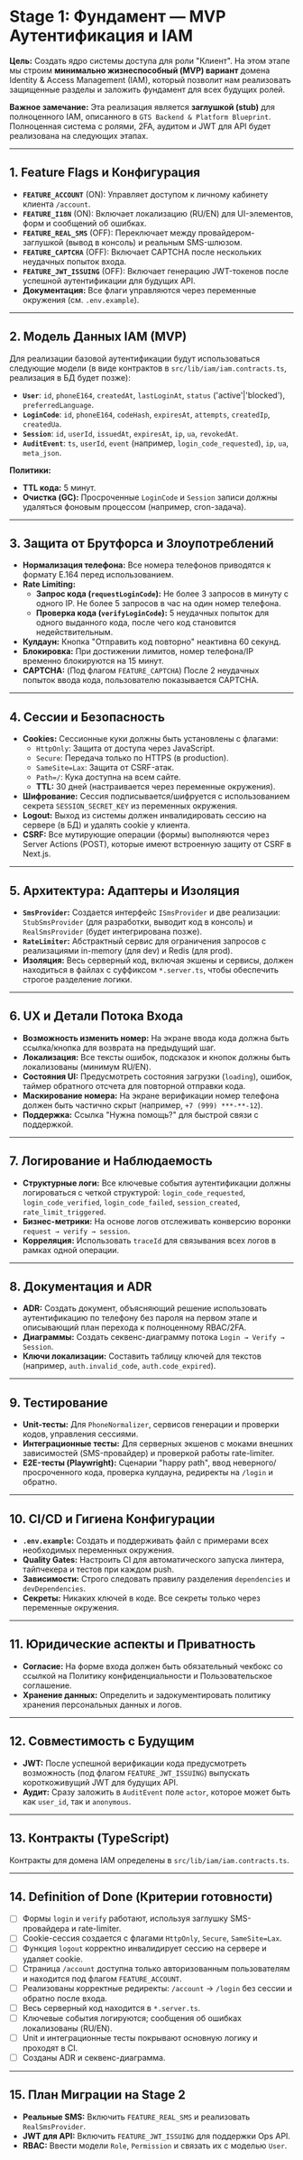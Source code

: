 # Stage 1: Фундамент — MVP Аутентификация и IAM

**Цель:** Создать ядро системы доступа для роли "Клиент". На этом этапе мы строим **минимально жизнеспособный (MVP) вариант** домена Identity & Access Management (IAM), который позволит нам реализовать защищенные разделы и заложить фундамент для всех будущих ролей.

**Важное замечание:** Эта реализация является **заглушкой (stub)** для полноценного IAM, описанного в `GTS Backend & Platform Blueprint`. Полноценная система с ролями, 2FA, аудитом и JWT для API будет реализована на следующих этапах.

---

## 1. Feature Flags и Конфигурация

- **`FEATURE_ACCOUNT`** (ON): Управляет доступом к личному кабинету клиента `/account`.
- **`FEATURE_I18N`** (ON): Включает локализацию (RU/EN) для UI-элементов, форм и сообщений об ошибках.
- **`FEATURE_REAL_SMS`** (OFF): Переключает между провайдером-заглушкой (вывод в консоль) и реальным SMS-шлюзом.
- **`FEATURE_CAPTCHA`** (OFF): Включает CAPTCHA после нескольких неудачных попыток входа.
- **`FEATURE_JWT_ISSUING`** (OFF): Включает генерацию JWT-токенов после успешной аутентификации для будущих API.
- **Документация:** Все флаги управляются через переменные окружения (см. `.env.example`).

---

## 2. Модель Данных IAM (MVP)

Для реализации базовой аутентификации будут использоваться следующие модели (в виде контрактов в `src/lib/iam/iam.contracts.ts`, реализация в БД будет позже):

- **`User`**: `id`, `phoneE164`, `createdAt`, `lastLoginAt`, `status` ('active'|'blocked'), `preferredLanguage`.
- **`LoginCode`**: `id`, `phoneE164`, `codeHash`, `expiresAt`, `attempts`, `createdIp`, `createdUa`.
- **`Session`**: `id`, `userId`, `issuedAt`, `expiresAt`, `ip`, `ua`, `revokedAt`.
- **`AuditEvent`**: `ts`, `userId`, `event` (например, `login_code_requested`), `ip`, `ua`, `meta_json`.

**Политики:**
- **TTL кода:** 5 минут.
- **Очистка (GC):** Просроченные `LoginCode` и `Session` записи должны удаляться фоновым процессом (например, cron-задача).

---

## 3. Защита от Брутфорса и Злоупотреблений

- **Нормализация телефона:** Все номера телефонов приводятся к формату E.164 перед использованием.
- **Rate Limiting:**
  - **Запрос кода (`requestLoginCode`):** Не более 3 запросов в минуту с одного IP. Не более 5 запросов в час на один номер телефона.
  - **Проверка кода (`verifyLoginCode`):** 5 неудачных попыток для одного выданного кода, после чего код становится недействительным.
- **Кулдаун:** Кнопка "Отправить код повторно" неактивна 60 секунд.
- **Блокировка:** При достижении лимитов, номер телефона/IP временно блокируются на 15 минут.
- **CAPTCHA:** (Под флагом `FEATURE_CAPTCHA`) После 2 неудачных попыток ввода кода, пользователю показывается CAPTCHA.

---

## 4. Сессии и Безопасность

- **Cookies:** Сессионные куки должны быть установлены с флагами:
  - `HttpOnly`: Защита от доступа через JavaScript.
  - `Secure`: Передача только по HTTPS (в production).
  - `SameSite=Lax`: Защита от CSRF-атак.
  - `Path=/`: Кука доступна на всем сайте.
  - **TTL:** 30 дней (настраивается через переменные окружения).
- **Шифрование:** Сессия подписывается/шифруется с использованием секрета `SESSION_SECRET_KEY` из переменных окружения.
- **Logout:** Выход из системы должен инвалидировать сессию на сервере (в БД) и удалять cookie у клиента.
- **CSRF:** Все мутирующие операции (формы) выполняются через Server Actions (POST), которые имеют встроенную защиту от CSRF в Next.js.

---

## 5. Архитектура: Адаптеры и Изоляция

- **`SmsProvider`:** Создается интерфейс `ISmsProvider` и две реализации: `StubSmsProvider` (для разработки, выводит код в консоль) и `RealSmsProvider` (будет интегрирована позже).
- **`RateLimiter`:** Абстрактный сервис для ограничения запросов с реализациями in-memory (для dev) и Redis (для prod).
- **Изоляция:** Весь серверный код, включая экшены и сервисы, должен находиться в файлах с суффиксом `*.server.ts`, чтобы обеспечить строгое разделение логики.

---

## 6. UX и Детали Потока Входа

- **Возможность изменить номер:** На экране ввода кода должна быть ссылка/кнопка для возврата на предыдущий шаг.
- **Локализация:** Все тексты ошибок, подсказок и кнопок должны быть локализованы (минимум RU/EN).
- **Состояния UI:** Предусмотреть состояния загрузки (`loading`), ошибок, таймер обратного отсчета для повторной отправки кода.
- **Маскирование номера:** На экране верификации номер телефона должен быть частично скрыт (например, `+7 (999) ***-**-12`).
- **Поддержка:** Ссылка "Нужна помощь?" для быстрой связи с поддержкой.

---

## 7. Логирование и Наблюдаемость

- **Структурные логи:** Все ключевые события аутентификации должны логироваться с четкой структурой: `login_code_requested`, `login_code_verified`, `login_code_failed`, `session_created`, `rate_limit_triggered`.
- **Бизнес-метрики:** На основе логов отслеживать конверсию воронки `request → verify → session`.
- **Корреляция:** Использовать `traceId` для связывания всех логов в рамках одной операции.

---

## 8. Документация и ADR

- **ADR:** Создать документ, объясняющий решение использовать аутентификацию по телефону без пароля на первом этапе и описывающий план перехода к полноценному RBAC/2FA.
- **Диаграммы:** Создать секвенс-диаграмму потока `Login → Verify → Session`.
- **Ключи локализации:** Составить таблицу ключей для текстов (например, `auth.invalid_code`, `auth.code_expired`).

---

## 9. Тестирование

- **Unit-тесты:** Для `PhoneNormalizer`, сервисов генерации и проверки кодов, управления сессиями.
- **Интеграционные тесты:** Для серверных экшенов с моками внешних зависимостей (SMS-провайдер) и проверкой работы rate-limiter.
- **E2E-тесты (Playwright):** Сценарии "happy path", ввод неверного/просроченного кода, проверка кулдауна, редиректы на `/login` и обратно.

---

## 10. CI/CD и Гигиена Конфигурации

- **`.env.example`:** Создать и поддерживать файл с примерами всех необходимых переменных окружения.
- **Quality Gates:** Настроить CI для автоматического запуска линтера, тайпчекера и тестов при каждом push.
- **Зависимости:** Строго следовать правилу разделения `dependencies` и `devDependencies`.
- **Секреты:** Никаких ключей в коде. Все секреты только через переменные окружения.

---

## 11. Юридические аспекты и Приватность

- **Согласие:** На форме входа должен быть обязательный чекбокс со ссылкой на Политику конфиденциальности и Пользовательское соглашение.
- **Хранение данных:** Определить и задокументировать политику хранения персональных данных и логов.

---

## 12. Совместимость с Будущим

- **JWT:** После успешной верификации кода предусмотреть возможность (под флагом `FEATURE_JWT_ISSUING`) выпускать короткоживущий JWT для будущих API.
- **Аудит:** Сразу заложить в `AuditEvent` поле `actor`, которое может быть как `user_id`, так и `anonymous`.

---

## 13. Контракты (TypeScript)

Контракты для домена IAM определены в `src/lib/iam/iam.contracts.ts`.

---

## 14. Definition of Done (Критерии готовности)

- [ ] Формы `login` и `verify` работают, используя заглушку SMS-провайдера и rate-limiter.
- [ ] Cookie-сессия создается с флагами `HttpOnly`, `Secure`, `SameSite=Lax`.
- [ ] Функция `logout` корректно инвалидирует сессию на сервере и удаляет cookie.
- [ ] Страница `/account` доступна только авторизованным пользователям и находится под флагом `FEATURE_ACCOUNT`.
- [ ] Реализованы корректные редиректы: `/account` → `/login` без сессии и обратно после входа.
- [ ] Весь серверный код находится в `*.server.ts`.
- [ ] Ключевые события логируются; сообщения об ошибках локализованы (RU/EN).
- [ ] Unit и интеграционные тесты покрывают основную логику и проходят в CI.
- [ ] Созданы ADR и секвенс-диаграмма.

---

## 15. План Миграции на Stage 2

- **Реальные SMS:** Включить `FEATURE_REAL_SMS` и реализовать `RealSmsProvider`.
- **JWT для API:** Включить `FEATURE_JWT_ISSUING` для поддержки Ops API.
- **RBAC:** Ввести модели `Role`, `Permission` и связать их с моделью `User`.
